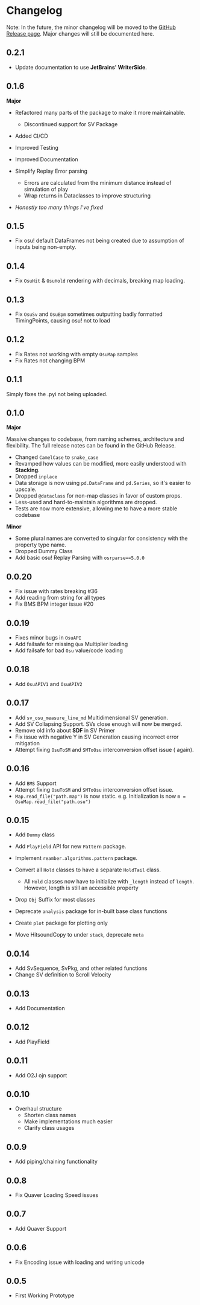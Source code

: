 # Changelog

Note: In the future, the minor changelog will be moved to
the [GitHub Release page](https://github.com/Eve-ning/reamberPy/releases).
Major changes will still be documented here.

## 0.2.1

- Update documentation to use **JetBrains' WriterSide**.

## 0.1.6

**Major**

- Refactored many parts of the package to make it more maintainable.
    - Discontinued support for SV Package

- Added CI/CD
- Improved Testing
- Improved Documentation
- Simplify Replay Error parsing
    - Errors are calculated from the minimum distance instead of simulation of
      play
    - Wrap returns in Dataclasses to improve structuring

- _Honestly too many things I've fixed_

## 0.1.5

- Fix osu! default DataFrames not being created due to assumption of inputs
  being non-empty.

## 0.1.4

- Fix `OsuHit` & `OsuHold` rendering with decimals, breaking map loading.

## 0.1.3

- Fix `OsuSv` and `OsuBpm` sometimes outputting badly formatted TimingPoints,
  causing osu! not to load

## 0.1.2

- Fix Rates not working with empty `OsuMap` samples
- Fix Rates not changing BPM

## 0.1.1

Simply fixes the .pyi not being uploaded.

## 0.1.0

**Major**

Massive changes to codebase, from naming schemes, architecture and flexibility.
The full release notes can be found
in the GitHub Release.

- Changed `CamelCase` to `snake_case`
- Revamped how values can be modified, more easily understood with 
  **Stacking**.
- Dropped `inplace`
- Data storage is now using `pd.DataFrame` and `pd.Series`, so it's easier
  to upscale.
- Dropped `@dataclass` for non-map classes in favor of custom props.
- Less-used and hard-to-maintain algorithms are dropped.
- Tests are now more extensive, allowing me to have a more stable codebase

**Minor**

- Some plural names are converted to singular for consistency with the property
  type name.
- Dropped Dummy Class
- Add basic osu! Replay Parsing with `osrparse==5.0.0`

## 0.0.20

- Fix issue with rates breaking #36
- Add reading from string for all types
- Fix BMS BPM integer issue #20

## 0.0.19

- Fixes minor bugs in `OsuAPI`
- Add failsafe for missing `Qua` Multiplier loading
- Add failsafe for bad `Osu` value/code loading

## 0.0.18

- Add `OsuAPIV1` and `OsuAPIV2`

## 0.0.17

- Add `sv_osu_measure_line_md` Multidimensional SV generation.
- Add SV Collapsing Support. SVs close enough will now be merged.
- Remove old info about **SDF** in SV Primer
- Fix issue with negative Y in SV Generation causing incorrect error mitigation
- Attempt fixing `OsuToSM` and `SMToOsu` interconversion offset issue (
  again).

## 0.0.16

- Add `BMS` Support
- Attempt fixing `OsuToSM` and `SMToOsu` interconversion offset issue.
- `Map.read_file("path.map")` is now static. e.g. Initialization is
  now `m = OsuMap.read_file("path.osu")`

## 0.0.15

- Add `Dummy` class
- Add `PlayField` API for new `Pattern` package.
- Implement `reamber.algorithms.pattern` package.
- Convert all `Hold` classes to have a separate `HoldTail` class.
    - All `Hold` classes now have to initialize with `_length` instead
      of `length`. However, length is still an
      accessible property

- Drop `Obj` Suffix for most classes
- Deprecate `analysis` package for in-built base class functions
- Create `plot` package for plotting only
- Move HitsoundCopy to under `stack`, deprecate `meta`

## 0.0.14

- Add SvSequence, SvPkg, and other related functions
- Change SV definition to Scroll Velocity

## 0.0.13

- Add Documentation

## 0.0.12

- Add PlayField

## 0.0.11

- Add O2J ojn support

## 0.0.10

- Overhaul structure
    - Shorten class names
    - Make implementations much easier
    - Clarify class usages

## 0.0.9

- Add piping/chaining functionality

## 0.0.8

- Fix Quaver Loading Speed issues

## 0.0.7

- Add Quaver Support

## 0.0.6

- Fix Encoding issue with loading and writing unicode

## 0.0.5

- First Working Prototype